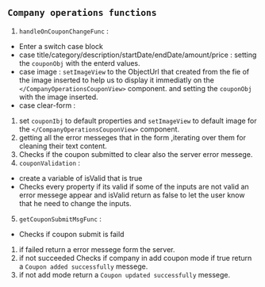 ## `Company operations functions`

1. `handleOnCouponChangeFunc` :

- Enter a switch case block
- case title/category/description/startDate/endDate/amount/price : setting the `couponObj` with the enterd values.
- case image : `setImageView` to the ObjectUrl that created from the fie of the image inserted to help us to display it immediatly on the `</CompanyOperationsCouponView>` component.
  and setting the `couponObj` with the image inserted.
- case clear-form :

1. set `couponIbj` to default properties
   and `setImageView` to default image for the `</CompanyOperationsCouponView>` component.
2. getting all the error messeges that in the form ,iterating over them for cleaning their text content.
3. Checks if the coupon submitted to clear also the server error messege.
4. `couponValidation` :

- create a variable of isValid that is true
- Checks every property if its valid if some of the inputs are not valid an error messege appear and isValid return as false to let the user know that he need to change the inputs.

5. `getCouponSubmitMsgFunc` :

- Checks if coupon submit is faild

1.  if failed return a error messege form the server.
2.  if not succeeded Checks if company in add coupon mode if true return a `Coupon added successfully` messege.
3.  if not add mode return a `Coupon updated successfully` messege.
